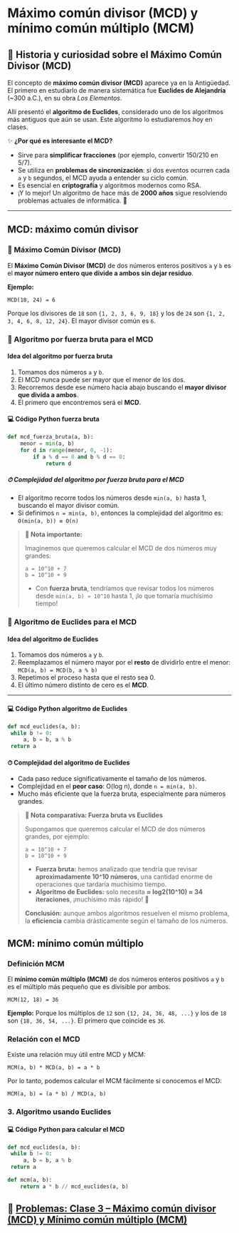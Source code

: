# Máximo común divisor (MCD) y mínimo común múltiplo (MCM)

## 📜 Historia y curiosidad sobre el Máximo Común Divisor (MCD)

El concepto de **máximo común divisor (MCD)** aparece ya en la Antigüedad.  
El primero en estudiarlo de manera sistemática fue **Euclides de Alejandría** (~300 a.C.), en su obra *Los Elementos*.  

Allí presentó el **algoritmo de Euclides**, considerado uno de los algoritmos más antiguos que aún se usan. Este algoritmo lo estudiaremos hoy en clases.

✨ **¿Por qué es interesante el MCD?**  

- Sirve para **simplificar fracciones** (por ejemplo, convertir 150/210 en 5/7).
- Se utiliza en **problemas de sincronización**: si dos eventos ocurren cada `a` y `b` segundos, el MCD ayuda a entender su ciclo común.  
- Es esencial en **criptografía** y algoritmos modernos como RSA.  
- ¡Y lo mejor! Un algoritmo de hace más de **2000 años** sigue resolviendo problemas actuales de informática. 🚀

---

## MCD: máximo común divisor

### 🔹 Máximo Común Divisor (MCD)

El **Máximo Común Divisor (MCD)** de dos números enteros positivos `a` y `b` es el **mayor número entero que divide a ambos sin dejar residuo**.  

**Ejemplo:**

`MCD(18, 24) = 6`

Porque los divisores de `18` son `{1, 2, 3, 6, 9, 18}` y los de `24` son `{1, 2, 3, 4, 6, 8, 12, 24}`. El mayor divisor común es `6`.

### 🔎 Algoritmo por fuerza bruta para el MCD

#### Idea del algoritmo por fuerza bruta

1. Tomamos dos números `a` y `b`.  
2. El MCD nunca puede ser mayor que el menor de los dos.  
3. Recorremos desde ese número hacia abajo buscando el **mayor divisor que divida a ambos**.  
4. El primero que encontremos será el **MCD**.

#### 💻 Código Python fuerza bruta

```python
def mcd_fuerza_bruta(a, b):
    menor = min(a, b)
    for d in range(menor, 0, -1):
        if a % d == 0 and b % d == 0:
            return d
```

##### ⏱ Complejidad del algoritmo por fuerza bruta para el MCD

- El algoritmo recorre todos los números desde `min(a, b)` hasta 1, buscando el mayor divisor común.  
- Si definimos `n = min(a, b)`, entonces la complejidad del algoritmo es:  `O(min(a, b)) ≡ O(n)`

> **📝 Nota importante:**  
>
> Imaginemos que queremos calcular el MCD de dos números muy grandes:
>
>```text
> a = 10^10 + 7
> b = 10^10 + 9
>```
>
> - Con **fuerza bruta**, tendríamos que revisar todos los números desde `min(a, b) ≈ 10^10` hasta 1, ¡lo que tomaría muchísimo tiempo!  

### 🔎 Algoritmo de Euclides para el MCD

#### Idea del algoritmo de Euclides

1. Tomamos dos números `a` y `b`.  
2. Reemplazamos el número mayor por el **resto** de dividirlo entre el menor:  
   `MCD(a, b) = MCD(b, a % b)`
3. Repetimos el proceso hasta que el resto sea 0.  
4. El último número distinto de cero es el **MCD**.

---

#### 💻 Código Python algoritmo de Euclides

```python
def mcd_euclides(a, b):
 while b != 0:
     a, b = b, a % b
 return a
```

#### ⏱ Complejidad del algoritmo de Euclides

- Cada paso reduce significativamente el tamaño de los números.  
- Complejidad en el **peor caso**: O(log n), donde `n = min(a, b)`.  
- Mucho más eficiente que la fuerza bruta, especialmente para números grandes.

> **📝 Nota comparativa: Fuerza bruta vs Euclides**
>
> Supongamos que queremos calcular el MCD de dos números grandes, por ejemplo:
>
> ```text
> a = 10^10 + 7
> b = 10^10 + 9
> ```
>
> - **Fuerza bruta:** hemos analizado que tendría que revisar **aproximadamente 10^10 números**, una cantidad enorme de operaciones que tardaría muchísimo tiempo.
> - **Algoritmo de Euclides:** solo necesita **≈ log2(10^10) ≈ 34 iteraciones**, ¡muchísimo más rápido! 🚀
>
> **Conclusión:** aunque ambos algoritmos resuelven el mismo problema, la **eficiencia** cambia drásticamente según el tamaño de los números.

## MCM: mínimo común múltiplo

### Definición MCM

El **mínimo común múltiplo (MCM)** de dos números enteros positivos `a` y `b` es el múltiplo más pequeño que es divisible por ambos.  

`MCM(12, 18) = 36`

**Ejemplo:**
Porque los múltiplos de `12` son `{12, 24, 36, 48, ...}` y los de `18` son `{18, 36, 54, ...}`. El primero que coincide es `36`.

### Relación con el MCD

Existe una relación muy útil entre MCD y MCM:

`MCM(a, b) * MCD(a, b) = a * b`

Por lo tanto, podemos calcular el MCM fácilmente si conocemos el MCD:

`MCM(a, b) = (a * b) / MCD(a, b)`

### 3. Algoritmo usando Euclides

#### 💻 Código Python para calcular el MCD

```python
def mcd_euclides(a, b):
 while b != 0:
     a, b = b, a % b
 return a

def mcm(a, b):
    return a * b // mcd_euclides(a, b)
```

## 📝 [Problemas: Clase 3 – Máximo común divisor (MCD) y Mínimo común múltiplo (MCM)](https://www.hackerrank.com/clase-3-maximo-comun-divisor-mcd-y-minimo-comun-multiplomcm)
